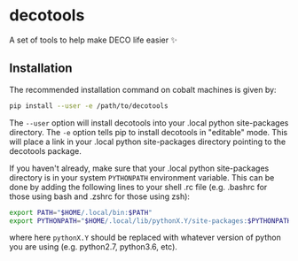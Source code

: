 # decotools

A set of tools to help make DECO life easier :sparkles:

## Installation

The recommended installation command on cobalt machines is given by:

```bash
pip install --user -e /path/to/decotools
```

The `--user` option will install decotools into your .local python site-packages directory. The `-e` option tells pip to install decotools in "editable" mode. This will place a link in your .local python site-packages directory pointing to the decotools package.

If you haven't already, make sure that your .local python site-packages directory is in your system `PYTHONPATH` environment variable. This can be done by adding the following lines to your shell .rc file (e.g. .bashrc for those using bash and .zshrc for those using zsh):
```bash
export PATH="$HOME/.local/bin:$PATH"
export PYTHONPATH="$HOME/.local/lib/pythonX.Y/site-packages:$PYTHONPATH"
```
where here `pythonX.Y` should be replaced with whatever version of python you are using (e.g. python2.7, python3.6, etc).
